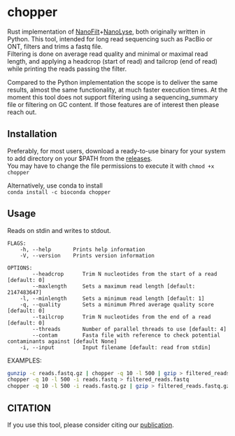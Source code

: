 # chopper

Rust implementation of [NanoFilt](https://github.com/wdecoster/nanofilt)+[NanoLyse](https://github.com/wdecoster/nanolyse), both originally written in Python. This tool,  intended for long read sequencing such as PacBio or ONT, filters and trims a fastq file.  
Filtering is done on average read quality and minimal or maximal read length, and applying a headcrop (start of read) and tailcrop (end of read) while printing the reads passing the filter.

Compared to the Python implementation the scope is to deliver the same results, almost the same functionality, at much faster execution times. At the moment this tool does not support filtering using a sequencing_summary file or filtering on GC content. If those features are of interest then please reach out.  

## Installation

Preferably, for most users, download a ready-to-use binary for your system to add directory on your $PATH from the [releases](https://github.com/wdecoster/chopper/releases).  
You may have to change the file permissions to execute it with `chmod +x chopper`

Alternatively, use conda to install  
`conda install -c bioconda chopper`

## Usage

Reads on stdin and writes to stdout.

```text
FLAGS:
    -h, --help       Prints help information
    -V, --version    Prints version information

OPTIONS:
        --headcrop      Trim N nucleotides from the start of a read [default: 0]
        --maxlength     Sets a maximum read length [default: 2147483647]
    -l, --minlength     Sets a minimum read length [default: 1]
    -q, --quality       Sets a minimum Phred average quality score [default: 0]
        --tailcrop      Trim N nucleotides from the end of a read [default: 0]
        --threads       Number of parallel threads to use [default: 4]
        --contam        Fasta file with reference to check potential contaminants against [default None]
    -i, --input         Input filename [default: read from stdin]
```

EXAMPLES:

```bash
gunzip -c reads.fastq.gz | chopper -q 10 -l 500 | gzip > filtered_reads.fastq.gz
chopper -q 10 -l 500 -i reads.fastq > filtered_reads.fastq
chopper -q 10 -l 500 -i reads.fastq.gz | gzip > filtered_reads.fastq.gz
```

## CITATION

If you use this tool, please consider citing our [publication](https://academic.oup.com/bioinformatics/article/39/5/btad311/7160911).
